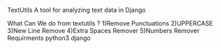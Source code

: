 TextUtils
A tool for analyzing text data in Django



What Can We do from textutils ?
1)Remove Punctuations
2)UPPERCASE
3)New Line Remove
4)Extra Spaces Remover
5)Numbers Remover
Requirments
python3
django

